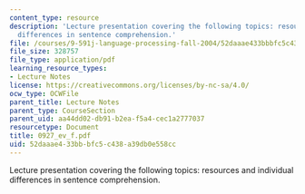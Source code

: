 ```yaml
---
content_type: resource
description: 'Lecture presentation covering the following topics: resources and individual
  differences in sentence comprehension.'
file: /courses/9-591j-language-processing-fall-2004/52daaae433bbbfc5c438a39db0e558cc_0927_ev_f.pdf
file_size: 328757
file_type: application/pdf
learning_resource_types:
- Lecture Notes
license: https://creativecommons.org/licenses/by-nc-sa/4.0/
ocw_type: OCWFile
parent_title: Lecture Notes
parent_type: CourseSection
parent_uid: aa44dd02-db91-b2ea-f5a4-cec1a2777037
resourcetype: Document
title: 0927_ev_f.pdf
uid: 52daaae4-33bb-bfc5-c438-a39db0e558cc
---
```

Lecture presentation covering the following topics: resources and individual differences in sentence comprehension.